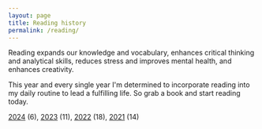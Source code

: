 ```yaml
---
layout: page
title: Reading history
permalink: /reading/
---
```


Reading expands our knowledge and vocabulary, enhances critical thinking and analytical skills, reduces stress and improves mental health, and enhances creativity.

This year and every single year I'm determined to incorporate reading into my daily routine to lead a fulfilling life. So grab a book and start reading today.

[2024](/reading/2024) (6),
[2023](/reading/2023) (11),
[2022](/reading/2022) (18),
[2021](/reading/2021) (14)


